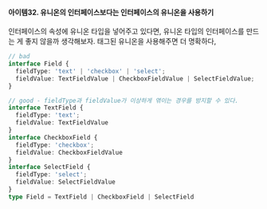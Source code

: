 #### 아이템32. 유니온의 인터페이스보다는 인터페이스의 유니온을 사용하기

인터페이스의 속성에 유니온 타입을 넣어주고 있다면, 유니온 타입의 인터페이스를 만드는 게 좋지 않을까 생각해보자. 태그된 유니온을 사용해주면 더 명확하다,
```typescript
// bad
interface Field {
  fieldType: 'text' | 'checkbox' | 'select';
  fieldValue: TextFieldValue | CheckboxFieldValue | SelectFieldValue;
}

// good - fieldType과 fieldValue가 이상하게 엮이는 경우를 방지할 수 있다.
interface TextField {
  fieldType: 'text';
  fieldValue: TextFieldValue
}
interface CheckboxField {
  fieldType: 'checkbox';
  fieldValue: CheckboxFieldValue
}
interface SelectField {
  fieldType: 'select';
  fieldValue: SelectFieldValue
}
type Field = TextField | CheckboxField | SelectField
```

